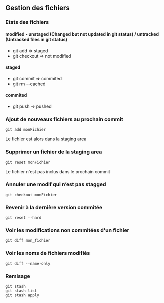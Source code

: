 ## Gestion des fichiers

### Etats des fichiers

#### modified - unstaged (Changed but not updated in git status) / untracked (Untracked files in git status)
- git add => staged
- git checkout => not modified
 
#### staged 
- git commit => commited
- git rm --cached

#### commited 
- git push => pushed

### Ajout de nouveaux fichiers au prochain commit
```
git add monFichier
```
Le fichier est alors dans la staging area

### Supprimer un fichier de la staging area
```
git reset monFichier
```
Le fichier n'est pas inclus dans le prochain commit

### Annuler une modif qui n’est pas stagged
```
git checkout monFichier
```
### Revenir à la dernière version commitée
```
git reset --hard
```
### Voir les modifications non commitées d'un fichier
```
git diff mon_fichier
```
### Voir les noms de fichiers modifiés
```
git diff --name-only
```
### Remisage
```
git stash
git stash list
git stash apply
```
